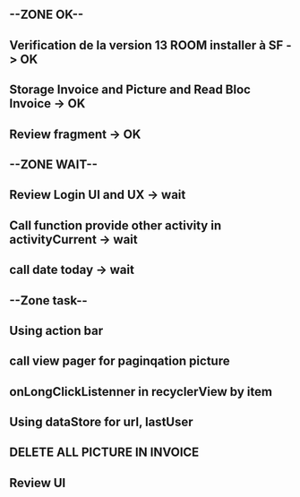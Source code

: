 ## --ZONE OK--
## Verification de la version 13 ROOM installer à SF -> OK
## Storage Invoice and Picture and Read Bloc Invoice -> OK
## Review fragment -> OK

## --ZONE WAIT--
## Review Login UI and UX -> wait
## Call function provide other activity in activityCurrent -> wait
## call date today -> wait

##  --Zone task--
## Using action bar
## call view pager for paginqation picture
## onLongClickListenner in recyclerView by item
## Using dataStore for url, lastUser 
## DELETE ALL PICTURE IN INVOICE
## Review UI
